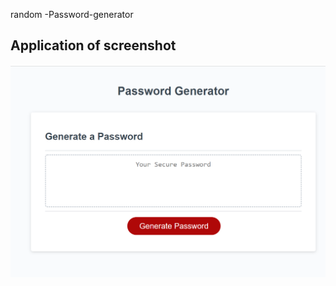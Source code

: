 random -Password-generator

## Application of screenshot

![screenshot of applicationgit](./04-Homework/Assets/Screenshot%202022-07-16%20224533.png)
